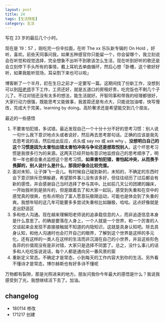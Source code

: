 ```yaml
---
layout: post
title: 24 
tags: [生活随笔]
category: 生活
---
```


写在 23 岁的最后几个小时。

现在是 19：57 ，刚吃完一份辛拉面，在听 The xx 乐队新专辑的  On Hold ，好听，喜欢。前些天同事问我，如果五种感官你只能留一个，你会留哪个，我立刻说会在听觉和视觉选择，完全想象不出听不到歌该怎么生活，现在听到好听的歌还是会立刻停下手头所有的事情，戴上耳机去单曲循环，然后心想「卧槽，这个歌好好听，如果我能听现场，耳朵割下来也可以啦」

博客断了一个半月，赶在生日之前才一定要写一篇。这期间找了份新工作，没想到可以到[阳老师](http://www.yangzhiping.com/)手下工作，工资还好，就是五道口的房租好贵，吃完饭也不剩几个子儿了。不过对钱还没有太多的想法，能生活就好。开智同事和带我的经理都很好，大家行动力很强，既能思考又能做事，我差距还是有点大，只能说加油喽，快写慢改，完成大于完美，learning by doing。高阶奢求还是希望能交到几个朋友。

最近的一些感悟

1. 不要害怕犯错，多试错。最近发现自己一个十分十分不好的思考习惯：别人说一句什么我下意识地点头或者说好，然后再去思考那句话。正确的应该是我先去思考说的话，然后给出反应，点头或 say no 或 ask why 。**没想明白自己的这个习惯是因为太害怕出错太害怕冲突与争论还是想取悦别人**，这个坏思考习惯是我很多行为的来源。这两天已经开始有意识地监控自己的思考顺序了，明年一年也都会重点监控这个思考习惯。**如果害怕犯错，害怕起冲突，从而畏手畏脚的，别人说什么是什么，那我好像会比较完蛋。**
2. 面对未知，让子弹飞一会儿。有时候自己碰到新的，未知的，不确定的东西时会下意识排斥恐惧躲避，希望那件事儿没有该多好，但往往经历了过后都会有新的感悟，并会感谢自己当时选择了参与其中。比如前几天公司团建的蹦床，一开始我听到是排斥的，但是跟着去了和大家一起玩，感受到失重和在空中的感觉真的很爽，也有点明白了富人愿意玩极限运动，可能也是体会到了失重的爽。我想年轻的这几年可能要多多尝试失重啦比如蹦极，哈哈。这点好像就是走出舒适区
3. 多和他人沟通。现在越来理解阳老师说的追承载信息的人，而非追逐信息本身是什么意思了。的确是要落在人身上，一个人就是一个世界，和一个厉害的人交谈起来会发现不直接接触就不知道的内隐知识，这就是具身认知吧。除去具身认知，和他人沟通时也会打开自己的眼界，了解到这个世界是这样的多元化，还有这样的一类人在这样的生活而非沉溺在自己的小世界，并且这些形色各异的价值观没有是非对错，大家只是选择不同罢了。总之，没什么事儿的话多和人吃吃饭说说话，每个人都是通向另一番风景的窗
4. 重新定义常态。不确定才是常态，小到每天的工作内容大到你的生活。另外看不懂诗才是常态，博尔赫斯也有好多诗不懂呢

万物都有裂隙，那是光照进来的地方。朋友问我你今年最大的感悟是什么？我说我感受到了光，我想继续活下去了。加油。

## changelog

- 180114 修改
- 171217 创建


